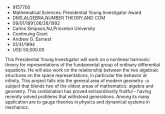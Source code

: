 
* 9157700
* Mathematical Sciences: Presidential Young Investigator Award
* DMS,ALGEBRA,NUMBER THEORY,AND COM
* 09/01/1991,06/26/1992
* Carlos Simpson,NJ,Princeton University
* Continuing Grant
* Andrew G. Earnest
* 01/31/1994
* USD 50,000.00

This Presidential Young Investigator will work on a nonlinear harmonic theory
for representations of the fundamental group of ordinary differential equations.
He will also work on the relationship between the two algebraic structures on
the space representations, in particular the behavior at infinity. This project
falls into the general area of modern geometry -a subject that blends two of the
oldest areas of mathematics: algebra and geometry. This combination has proved
extraordinarily fruitful - having recently solved problems that withstood
generations. Among its many application are to gauge theories in physics and
dynamical systems in mechanics.
